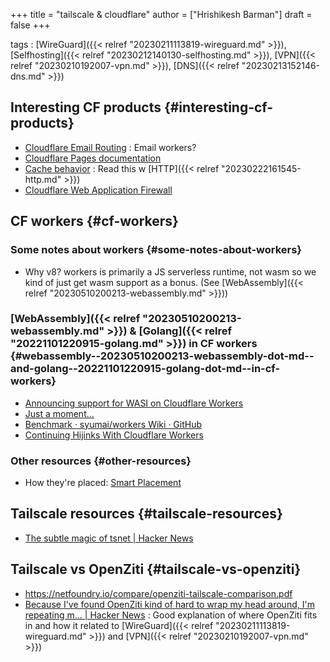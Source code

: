 +++
title = "tailscale & cloudflare"
author = ["Hrishikesh Barman"]
draft = false
+++

tags
: [WireGuard]({{< relref "20230211113819-wireguard.md" >}}), [Selfhosting]({{< relref "20230212140130-selfhosting.md" >}}), [VPN]({{< relref "20230210192007-vpn.md" >}}), [DNS]({{< relref "20230213152146-dns.md" >}})


## Interesting CF products {#interesting-cf-products}

-   [Cloudflare Email Routing](https://developers.cloudflare.com/email-routing/) : Email workers?
-   [Cloudflare Pages documentation](https://developers.cloudflare.com/pages/)
-   [Cache behavior](https://developers.cloudflare.com/cache/concepts/cache-behavior/) : Read this w [HTTP]({{< relref "20230222161545-http.md" >}})
-   [Cloudflare Web Application Firewall](https://developers.cloudflare.com/waf/)


## CF workers {#cf-workers}


### Some notes about workers {#some-notes-about-workers}

-   Why v8? workers is primarily a JS serverless runtime, not wasm so we kind of just get wasm support as a bonus. (See [WebAssembly]({{< relref "20230510200213-webassembly.md" >}}))


### [WebAssembly]({{< relref "20230510200213-webassembly.md" >}}) &amp; [Golang]({{< relref "20221101220915-golang.md" >}}) in CF workers {#webassembly--20230510200213-webassembly-dot-md--and-golang--20221101220915-golang-dot-md--in-cf-workers}

-   [Announcing support for WASI on Cloudflare Workers](https://blog.cloudflare.com/announcing-wasi-on-workers/)
-   [Just a moment...](https://community.cloudflare.com/t/native-golang-support-for-workers/65896/16)
-   [Benchmark · syumai/workers Wiki · GitHub](https://github.com/syumai/workers/wiki/Benchmark)
-   [Continuing Hijinks With Cloudflare Workers](https://nicholas.cloud/blog/continuing-hijinks-with-cloudflare-workers/)


### Other resources {#other-resources}

-   How they're placed: [Smart Placement](https://blog.cloudflare.com/announcing-workers-smart-placement/)


## Tailscale resources {#tailscale-resources}

-   [The subtle magic of tsnet | Hacker News](https://news.ycombinator.com/item?id=36679763)


## Tailscale vs OpenZiti {#tailscale-vs-openziti}

-   <https://netfoundry.io/compare/openziti-tailscale-comparison.pdf>
-   [Because I've found OpenZiti kind of hard to wrap my head around, I'm repeating m... | Hacker News](https://news.ycombinator.com/item?id=32982844) : Good explanation of where OpenZiti fits in and how it related to [WireGuard]({{< relref "20230211113819-wireguard.md" >}}) and [VPN]({{< relref "20230210192007-vpn.md" >}})
